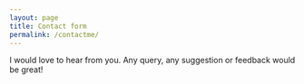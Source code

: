 ```yaml
---
layout: page
title: Contact form
permalink: /contactme/
---
```


I would love to hear from you. Any query, any suggestion or feedback would be great!

